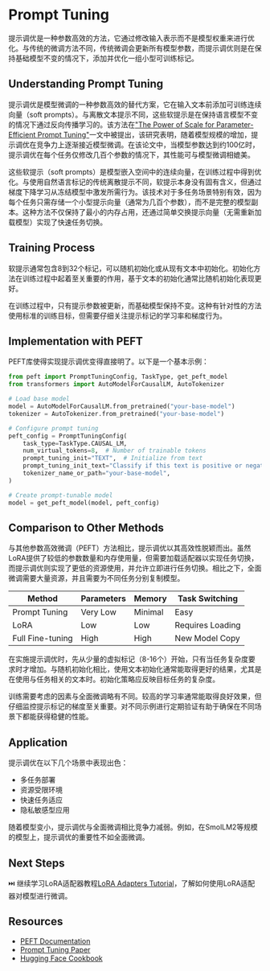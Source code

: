 # Prompt Tuning

提示调优是一种参数高效的方法，它通过修改输入表示而不是模型权重来进行优化。与传统的微调方法不同，传统微调会更新所有模型参数，而提示调优则是在保持基础模型不变的情况下，添加并优化一组小型可训练标记。

## Understanding Prompt Tuning

提示调优是模型微调的一种参数高效的替代方案，它在输入文本前添加可训练连续向量（soft prompts）。与离散文本提示不同，这些软提示是在保持语言模型不变的情况下通过反向传播学习的。该方法在["The Power of Scale for Parameter-Efficient Prompt Tuning"](https://arxiv.org/abs/2104.08691)一文中被提出，该研究表明，随着模型规模的增加，提示调优在竞争力上逐渐接近模型微调。在该论文中，当模型参数达到约100亿时，提示调优在每个任务仅修改几百个参数的情况下，其性能可与模型微调相媲美。

这些软提示（soft prompts）是模型嵌入空间中的连续向量，在训练过程中得到优化。与使用自然语言标记的传统离散提示不同，软提示本身没有固有含义，但通过梯度下降学习从冻结模型中激发所需行为。该技术对于多任务场景特别有效，因为每个任务只需存储一个小型提示向量（通常为几百个参数），而不是完整的模型副本。这种方法不仅保持了最小的内存占用，还通过简单交换提示向量（无需重新加载模型）实现了快速任务切换。

## Training Process

软提示通常包含8到32个标记，可以随机初始化或从现有文本中初始化。初始化方法在训练过程中起着至关重要的作用，基于文本的初始化通常比随机初始化表现更好。

在训练过程中，只有提示参数被更新，而基础模型保持不变。这种有针对性的方法使用标准的训练目标，但需要仔细关注提示标记的学习率和梯度行为。

## Implementation with PEFT

PEFT库使得实现提示调优变得直接明了。以下是一个基本示例：
```python
from peft import PromptTuningConfig, TaskType, get_peft_model
from transformers import AutoModelForCausalLM, AutoTokenizer

# Load base model
model = AutoModelForCausalLM.from_pretrained("your-base-model")
tokenizer = AutoTokenizer.from_pretrained("your-base-model")

# Configure prompt tuning
peft_config = PromptTuningConfig(
    task_type=TaskType.CAUSAL_LM,
    num_virtual_tokens=8,  # Number of trainable tokens
    prompt_tuning_init="TEXT",  # Initialize from text
    prompt_tuning_init_text="Classify if this text is positive or negative:",
    tokenizer_name_or_path="your-base-model",
)

# Create prompt-tunable model
model = get_peft_model(model, peft_config)
```

## Comparison to Other Methods

与其他参数高效微调（PEFT）方法相比，提示调优以其高效性脱颖而出。虽然LoRA提供了较低的参数数量和内存使用量，但需要加载适配器以实现任务切换，而提示调优则实现了更低的资源使用，并允许立即进行任务切换。相比之下，全面微调需要大量资源，并且需要为不同任务分别复制模型。

| Method | Parameters | Memory | Task Switching |
|--------|------------|---------|----------------|
| Prompt Tuning | Very Low | Minimal | Easy |
| LoRA | Low | Low | Requires Loading |
| Full Fine-tuning | High | High | New Model Copy |

在实施提示调优时，先从少量的虚拟标记（8-16个）开始，只有当任务复杂度要求时才增加。与随机初始化相比，使用文本初始化通常能取得更好的结果，尤其是在使用与任务相关的文本时。初始化策略应反映目标任务的复杂度。

训练需要考虑的因素与全面微调略有不同。较高的学习率通常能取得良好效果，但仔细监控提示标记的梯度至关重要。对不同示例进行定期验证有助于确保在不同场景下都能获得稳健的性能。
## Application

提示调优在以下几个场景中表现出色：

- 多任务部署
- 资源受限环境
- 快速任务适应
- 隐私敏感型应用

随着模型变小，提示调优与全面微调相比竞争力减弱。例如，在SmolLM2等规模的模型上，提示调优的重要性不如全面微调。

## Next Steps

⏭️ 继续学习LoRA适配器教程[LoRA Adapters Tutorial](./notebooks/finetune_sft_peft.ipynb)，了解如何使用LoRA适配器对模型进行微调。

## Resources
- [PEFT Documentation](https://huggingface.co/docs/peft)
- [Prompt Tuning Paper](https://arxiv.org/abs/2104.08691)
- [Hugging Face Cookbook](https://huggingface.co/learn/cookbook/prompt_tuning_peft)
